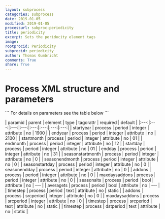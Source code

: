 ```yaml
---
layout: subprocess
categories: subprocess
date: 2019-01-05
modified: 2019-01-05
processurl: subproc-periodicity
title: periodicity
excerpt: Sets the peridocity element tags
image: 
rootprocid: Periodicity
subprocid: periodicity
author: Thomas Gumbricht
comments: True
share: True
---
```


<h1 class='foot-description'>Process XML structure and parameters</h1>
```
For details on parameters see the table below
<?xml version="1.0" ?>
<process>
  <!--Generated from python-->
  <userproj plotid="yourplotid" projectid="yourprojectid" siteid="yoursiteid" system="systemid" tractid="yourtractid" userid="youruserid"/>
  <period endday="DD" endmonth="MM" endyear="YYYY" seasonendday="DD" seasonendmonth="MM" seasonstartday="DD" seasonstartmonth="MM" startday="DD" startmonth="MM" startyear="YYYY" timestep="timestep"/>
  <period addons="xyz" averagets="True/False" endday="xyz" endmonth="xyz" endyear="xyz" maxdaysaddons="xyz" seasonalts="True/False" seasonendday="xyz" seasonendmonth="xyz" seasonstartday="xyz" seasonstartmonth="xyz" startday="xyz" startmonth="xyz" startyear="xyz" timestep="txtstring"/>
  <srcperiod addons="xyz" maxdaysaddons="xyz" timestep="txtstring"/>
  <dstperiod timestep="txtstring"/>
</process>
```

| paramid | parent | element | type | tagorattr | required | default |
|:---:|:---:|:---:|:---:|:---:|:---:|:---:|:---:|
| startyear | process | period | integer | attribute | no | 1900 |
| endyear | process | period | integer | attribute | no | 2100 |
| startmonth | process | period | integer | attribute | no | 01 |
| endmonth | process | period | integer | attribute | no | 12 |
| startday | process | period | integer | attribute | no | 01 |
| endday | process | period | integer | attribute | no | 31 |
| seasonstartmonth | process | period | integer | attribute | no | 0 |
| seasonendmonth | process | period | integer | attribute | no | 0 |
| seasonstartday | process | period | integer | attribute | no | 0 |
| seasonendday | process | period | integer | attribute | no | 0 |
| addons | process | period | integer | attribute | no | 0 |
| maxdaysaddons | process | period | integer | attribute | no | 0 |
| seasonalts | process | period | bool | attribute | no | --- |
| averagets | process | period | bool | attribute | no | --- |
| timestep | process | period | text | attribute | no | static |
| addons | process | srcperiod | integer | attribute | no | 0 |
| maxdaysaddons | process | srcperiod | integer | attribute | no | 0 |
| timestep | process | srcperiod | text | attribute | no | static |
| timestep | process | dstperiod | text | attribute | no | static |
